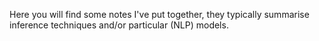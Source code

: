Here you will find some notes I've put together, they typically summarise inference techniques and/or particular (NLP) models.
